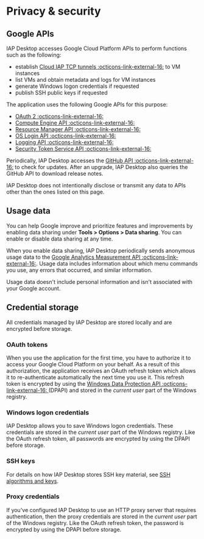# Privacy & security

## Google APIs

IAP Desktop accesses Google Cloud Platform APIs to perform functions such as the following:

* establish [Cloud IAP TCP tunnels  :octicons-link-external-16:](https://cloud.google.com/iap/docs/tcp-forwarding-overview) to VM instances
* list VMs and obtain metadata and logs for VM instances  
* generate Windows logon credentials if requested
* publish SSH public keys if requested

The application uses the following Google APIs for this purpose:

* [OAuth 2  :octicons-link-external-16:](https://developers.google.com/identity/protocols/OAuth2)
* [Compute Engine API  :octicons-link-external-16:](https://cloud.google.com/compute/docs/reference/rest/v1/)
* [Resource Manager API  :octicons-link-external-16:](https://cloud.google.com/resource-manager/reference/rest)
* [OS Login API  :octicons-link-external-16:](https://cloud.google.com/compute/docs/oslogin/rest)
* [Logging API  :octicons-link-external-16:](https://cloud.google.com/logging/docs/reference/v2/rest)
* [Security Token Service API :octicons-link-external-16:](https://cloud.google.com/iam/docs/reference/sts/rest)

Periodically, IAP Desktop accesses the [GitHub API :octicons-link-external-16:](https://docs.github.com/en/rest) to check
for updates. After an upgrade, IAP Desktop also queries the GitHub API to download release notes.

IAP Desktop does not intentionally disclose or transmit any data to APIs other than the
ones listed on this page. 

## Usage data

You can help Google improve and prioritize 
features and improvements by enabling data sharing under **Tools > Options > Data sharing**.
You can enable or disable data sharing at any time.

When you enable data sharing, IAP Desktop periodically sends anonymous usage data to the 
[Google Analytics Measurement API :octicons-link-external-16:](https://developers.google.com/analytics/devguides/collection/protocol/ga4).
Usage data includes information about which menu commands you use, any errors that occurred,
and similar information.

Usage data doesn't include personal information and isn't associated with your Google account.


## Credential storage

All credentials managed by IAP Desktop are stored locally and are encrypted before storage.

### OAuth tokens

When you use the application for the first time, you have to authorize it to 
access your Google Cloud Platform on your behalf. As a result of this authorization,
the application receives an OAuth refresh token which allows it to re-authenticate 
automatically the next time you use it. This refresh token
is encrypted by using the [Windows Data Protection API :octicons-link-external-16: ](https://en.wikipedia.org/wiki/Data_Protection_API)
(DPAPI) and stored in the _current user_ part of the Windows registry. 


### Windows logon credentials

IAP Desktop allows you to save Windows logon credentials. These credentials are 
stored in the _current user_ part of the Windows registry. Like the OAuth refresh token,
all passwords are encrypted by using the DPAPI before storage.

### SSH keys

For details on how IAP Desktop stores SSH key material, see [SSH algorithms and keys](ssh-algorithms.md).

### Proxy credentials

If you've configured IAP Desktop to use an HTTP proxy server that requires authentication,
then the proxy credentials are stored in the _current user_ part of the Windows registry. 
Like the OAuth refresh token, the password is encrypted by using the DPAPI before storage.